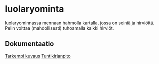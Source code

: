 # luolaryominta
luolaryominnassa mennaan hahmolla kartalla, jossa on seiniä ja hirviöitä. Pelin voittaa (mahdollisesti) tuhoamalla kaikki hirviöt.

## Dokumentaatio
[Tarkempi kuvaus](dokumentaatio/aiheenKuvausJaRakenne.md)
[Tuntikirjanpito](dokumentaatio/tuntikirjanpito.md)